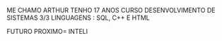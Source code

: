   ME CHAMO ARTHUR
TENHO 17 ANOS
CURSO DESENVOLVIMENTO DE SISTEMAS 3/3
LINGUAGENS : SQL, C++ E HTML

FUTURO PROXIMO= INTELI 
